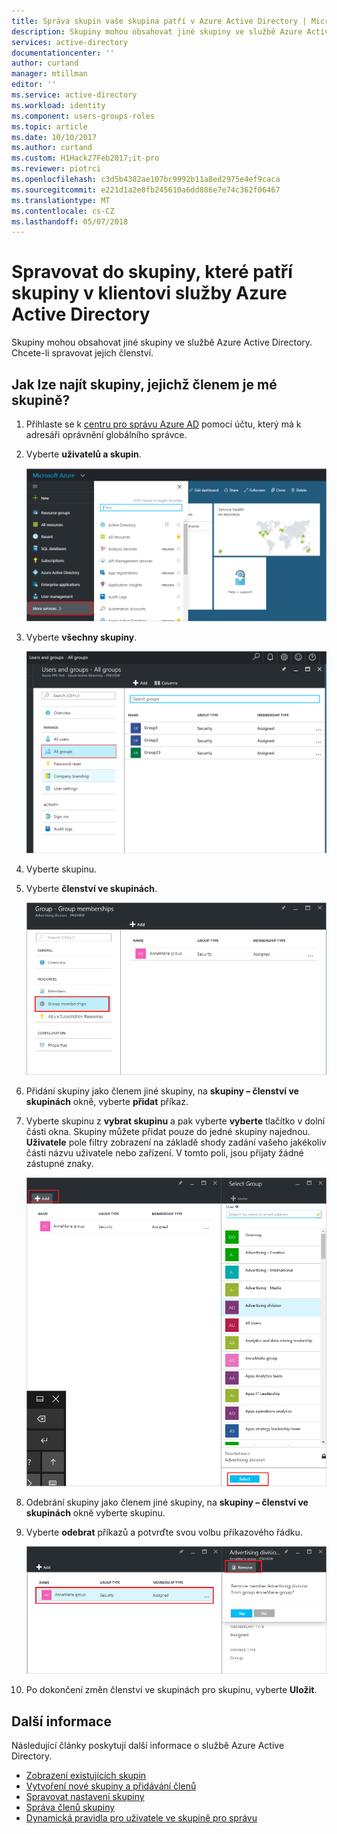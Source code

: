 ```yaml
---
title: Správa skupin vaše skupina patří v Azure Active Directory | Microsoft Docs
description: Skupiny mohou obsahovat jiné skupiny ve službě Azure Active Directory. Chcete-li spravovat jejich členství.
services: active-directory
documentationcenter: ''
author: curtand
manager: mtillman
editor: ''
ms.service: active-directory
ms.workload: identity
ms.component: users-groups-roles
ms.topic: article
ms.date: 10/10/2017
ms.author: curtand
ms.custom: H1Hack27Feb2017;it-pro
ms.reviewer: piotrci
ms.openlocfilehash: c3d5b4382ae107bc9992b11a8ed2975e4ef9caca
ms.sourcegitcommit: e221d1a2e0fb245610a6dd886e7e74c362f06467
ms.translationtype: MT
ms.contentlocale: cs-CZ
ms.lasthandoff: 05/07/2018
---
```

# <a name="manage-to-which-groups-a-group-belongs-in-your-azure-active-directory-tenant"></a>Spravovat do skupiny, které patří skupiny v klientovi služby Azure Active Directory
Skupiny mohou obsahovat jiné skupiny ve službě Azure Active Directory. Chcete-li spravovat jejich členství.

## <a name="how-do-i-find-the-groups-of-which-my-group-is-a-member"></a>Jak lze najít skupiny, jejichž členem je mé skupině?
1. Přihlaste se k [centru pro správu Azure AD](https://aad.portal.azure.com) pomocí účtu, který má k adresáři oprávnění globálního správce.
2. Vyberte **uživatelů a skupin**.

   ![Otevírání uživatelů a skupin image](./media/active-directory-groups-membership-azure-portal/search-user-management.png)
1. Vyberte **všechny skupiny**.

   ![Vybrat skupiny image](./media/active-directory-groups-membership-azure-portal/view-groups-blade.png)
1. Vyberte skupinu.
2. Vyberte **členství ve skupinách**.

   ![Obrázek členství skupiny otevírání](./media/active-directory-groups-membership-azure-portal/group-membership-blade.png)
1. Přidání skupiny jako členem jiné skupiny, na **skupiny – členství ve skupinách** okně, vyberte **přidat** příkaz.
2. Vyberte skupinu z **vybrat skupinu** a pak vyberte **vyberte** tlačítko v dolní části okna. Skupiny můžete přidat pouze do jedné skupiny najednou. **Uživatele** pole filtry zobrazení na základě shody zadání vašeho jakékoliv části názvu uživatele nebo zařízení. V tomto poli, jsou přijaty žádné zástupné znaky.

   ![Přidat členství ve skupině](./media/active-directory-groups-membership-azure-portal/add-group-membership.png)
8. Odebrání skupiny jako členem jiné skupiny, na **skupiny – členství ve skupinách** okně vyberte skupinu.
9. Vyberte **odebrat** příkazů a potvrďte svou volbu příkazového řádku.

   ![Odeberte příkaz členství](./media/active-directory-groups-membership-azure-portal/remove-group-membership.png)
10. Po dokončení změn členství ve skupinách pro skupinu, vyberte **Uložit**.

## <a name="additional-information"></a>Další informace
Následující články poskytují další informace o službě Azure Active Directory.

* [Zobrazení existujících skupin](active-directory-groups-view-azure-portal.md)
* [Vytvoření nové skupiny a přidávání členů](active-directory-groups-create-azure-portal.md)
* [Spravovat nastavení skupiny](active-directory-groups-settings-azure-portal.md)
* [Správa členů skupiny](active-directory-groups-members-azure-portal.md)
* [Dynamická pravidla pro uživatele ve skupině pro správu](active-directory-groups-dynamic-membership-azure-portal.md)
